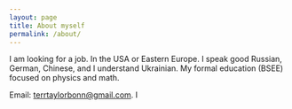 ```yaml
---
layout: page
title: About myself
permalink: /about/
---
```

 
I am looking for a job. In the USA or Eastern Europe. I speak good Russian, German, Chinese, and I understand Ukrainian.  My formal education (BSEE) focused on physics and math.

Email: terrtaylorbonn@gmail.com. I

